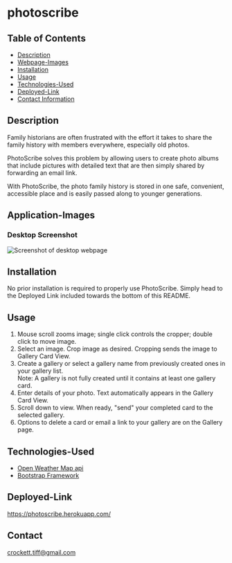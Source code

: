 # photoscribe 

## Table of Contents
* [Description](#description)
* [Webpage-Images](#webpage-images)
* [Installation](#installation)
* [Usage](#usage)
* [Technologies-Used](#technologies-used)
* [Deployed-Link](#deployed-link)
* [Contact Information](#contact)


## Description

Family historians are often frustrated with the effort it takes to share the family history with members everywhere, especially old photos. 

PhotoScribe solves this problem by allowing users to create photo albums that include pictures with detailed text that are then simply shared by forwarding an email link.  

With PhotoScribe, the photo family history is stored in one safe, convenient, accessible place and is easily passed along to younger generations. 


## Application-Images

### Desktop Screenshot
![Screenshot of desktop webpage]()


## Installation

No prior installation is required to properly use PhotoScribe. Simply head to the Deployed Link included towards the bottom of this README.

## Usage

1. Mouse scroll zooms image; single click controls the cropper; double click to move image.</li>
2. Select an image. Crop image as desired. Cropping sends the image to Gallery Card View.</li>
3. Create a gallery or select a gallery name from previously created ones in your gallery list.<br/> 
   Note: A gallery is not fully created until it contains at least one gallery card.</li>
4. Enter details of your photo. Text automatically appears in the Gallery Card View.</li>
5. Scroll down to view. When ready, "send" your completed card to the selected gallery.</li>
6. Options to delete a card or email a link to your gallery are on the Gallery page.</li>

## Technologies-Used

* [Open Weather Map api](https://openweathermap.org/api)
* [Bootstrap Framework](https://getbootstrap.com/)

## Deployed-Link

https://photoscribe.herokuapp.com/

## Contact

crockett.tiff@gmail.com


